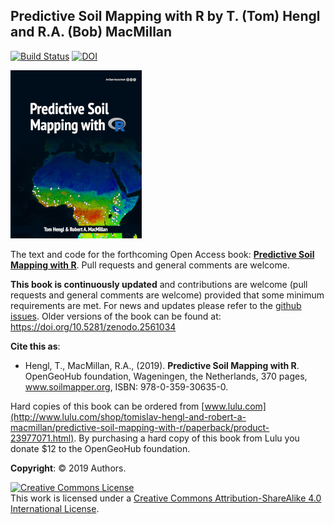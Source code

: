 ## Predictive Soil Mapping with R by T. (Tom) Hengl and R.A. (Bob) MacMillan
[![Build Status](https://travis-ci.org/Envirometrix/PredictiveSoilMapping.png?branch=master)](https://travis-ci.org/Envirometrix/PredictiveSoilMapping) 
[![DOI](https://zenodo.org/badge/136352570.svg)](https://zenodo.org/badge/latestdoi/136352570)

![alt text](figures/f0_front_scale.png)

The text and code for the forthcoming Open Access book: [**Predictive Soil Mapping with R**](https://envirometrix.github.io/PredictiveSoilMapping/). Pull requests and general comments are welcome.

**This book is continuously updated** and contributions are welcome (pull requests and general comments are welcome) provided that some minimum requirements are met. For news and updates please refer to the [github issues](https://github.com/envirometrix/PredictiveSoilMapping/issues). Older versions of the book can be found at: https://doi.org/10.5281/zenodo.2561034

**Cite this as**:

* Hengl, T., MacMillan, R.A., (2019). **Predictive Soil Mapping with R**. OpenGeoHub foundation, Wageningen, the Netherlands, 370 pages, www.soilmapper.org, ISBN: 978-0-359-30635-0.

Hard copies of this book can be ordered from [www.lulu.com](http://www.lulu.com/shop/tomislav-hengl-and-robert-a-macmillan/predictive-soil-mapping-with-r/paperback/product-23977071.html). By purchasing a hard copy of this book from Lulu you donate \$12 to the OpenGeoHub foundation.

**Copyright**: &copy; 2019 Authors.

<a rel="license" href="http://creativecommons.org/licenses/by-sa/4.0/"><img alt="Creative Commons License" style="border-width:0" src="https://i.creativecommons.org/l/by-sa/4.0/88x31.png" /></a><br />This work is licensed under a <a rel="license" href="http://creativecommons.org/licenses/by-sa/4.0/">Creative Commons Attribution-ShareAlike 4.0 International License</a>.

